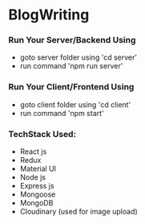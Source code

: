 # BlogWriting

### Run Your Server/Backend Using
* goto server folder using 'cd server'
* run command 'npm run server'

### Run Your Client/Frontend Using
* goto client folder using 'cd client'
* run command 'npm start'

### TechStack Used:
* React js
* Redux
* Material UI
* Node js
* Express js
* Mongoose
* MongoDB
* Cloudinary (used for image upload)

